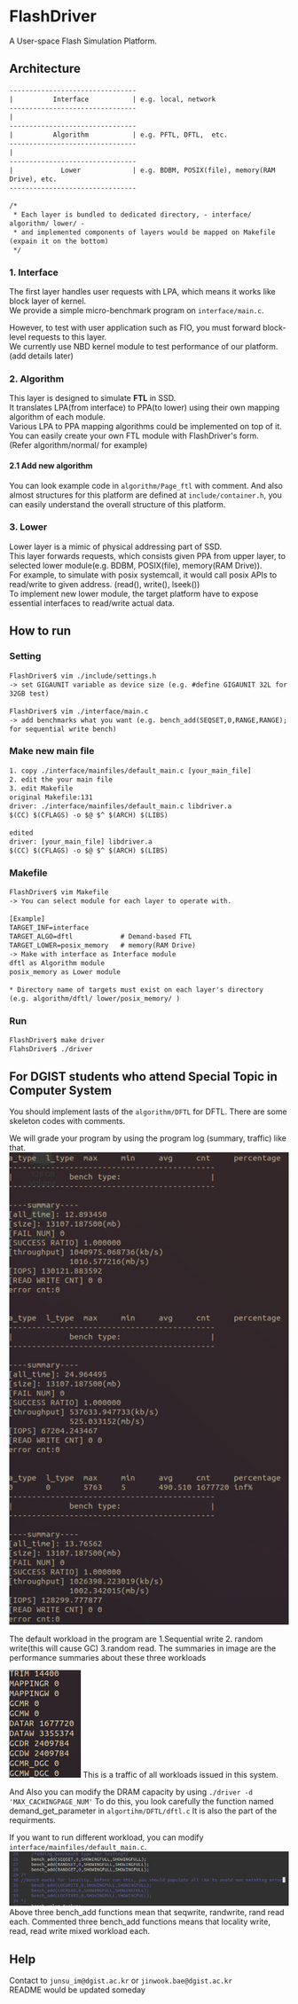 # FlashDriver
A User-space Flash Simulation Platform.

## Architecture
```
--------------------------------
|          Interface           | e.g. local, network
--------------------------------
|
--------------------------------
|          Algorithm           | e.g. PFTL, DFTL,  etc.
--------------------------------
|
--------------------------------
|            Lower             | e.g. BDBM, POSIX(file), memory(RAM Drive), etc.
--------------------------------

/*
 * Each layer is bundled to dedicated directory, - interface/ algorithm/ lower/ -
 * and implemented components of layers would be mapped on Makefile (expain it on the bottom)
 */
```

### 1. Interface
The first layer handles user requests with LPA, which means it works like block layer of kernel.  
We provide a simple micro-benchmark program on ```interface/main.c```.  

However, to test with user application such as FIO, you must forward block-level requests to this layer.  
We currently use NBD kernel module to test performance of our platform. (add details later)  


### 2. Algorithm
This layer is designed to simulate **FTL** in SSD.  
It translates LPA(from interface) to PPA(to lower) using their own mapping algorithm of each module.  
Various LPA to PPA mapping algorithms could be implemented on top of it.  
You can easily create your own FTL module with FlashDriver's form.  
(Refer algorithm/normal/ for example)

####  2.1 Add new algorithm
You can look example code in ```algorithm/Page_ftl``` with comment.
And also almost structures for this platform are defined at ```include/container.h```, you can easily understand the overall structure of this platform.


### 3. Lower
Lower layer is a mimic of physical addressing part of SSD.  
This layer forwards requests, which consists given PPA from upper layer, to selected lower module(e.g. BDBM, POSIX(file), memory(RAM Drive)).  
For example, to simulate with posix systemcall, it would call posix APIs to read/write to given address. (read(), write(), lseek())  
To implement new lower module, the target platform have to expose essential interfaces to read/write actual data.  

## How to run
### Setting
```
FlashDriver$ vim ./include/settings.h
-> set GIGAUNIT variable as device size (e.g. #define GIGAUNIT 32L for 32GB test)

FlashDriver$ vim ./interface/main.c
-> add benchmarks what you want (e.g. bench_add(SEQSET,0,RANGE,RANGE); for sequential write bench)
```

### Make new main file
```
1. copy ./interface/mainfiles/default_main.c [your_main_file]
2. edit the your main file
3. edit Makefile
original Makefile:131
driver: ./interface/mainfiles/default_main.c libdriver.a
$(CC) $(CFLAGS) -o $@ $^ $(ARCH) $(LIBS)

edited
driver: [your_main_file] libdriver.a
$(CC) $(CFLAGS) -o $@ $^ $(ARCH) $(LIBS)
```

### Makefile
```
FlashDriver$ vim Makefile
-> You can select module for each layer to operate with.

[Example]
TARGET_INF=interface
TARGET_ALGO=dftl            # Demand-based FTL
TARGET_LOWER=posix_memory   # memory(RAM Drive)
-> Make with interface as Interface module
dftl as Algorithm module
posix_memory as Lower module

* Directory name of targets must exist on each layer's directory
(e.g. algorithm/dftl/ lower/posix_memory/ )
```

### Run
```
FlashDriver$ make driver
FlahsDriver$ ./driver
```

## For DGIST students who attend Special Topic in Computer System
You should implement lasts of the ```algorithm/DFTL``` for DFTL.
There are some skeleton codes with comments.

We will grade your program by using the program log (summary, traffic) like that.
<img src="./summary.png"/>

The default workload in the program are 1.Sequential write 2. random write(this will cause GC) 3.random read.
The summaries in image are the performance summaries about these three workloads

<img src="./traffic.png"/>
This is a traffic of all workloads issued in this system.

And Also you can modify the DRAM capacity by using ```./driver -d 'MAX_CACHINGPAGE_NUM'```
To do this, you look carefully the function named demand_get_parameter in ```algortihm/DFTL/dftl.c```
It is also the part of the requirments.

If you want to run different workload, you can modify  ```interface/mainfiles/default_main.c```.
<img src="./main.png"/>
Above three bench_add functions mean that seqwrite, randwrite, rand read each.
Commented three bench_add functions means that locality write, read, read write mixed workload each.


## Help
Contact to ```junsu_im@dgist.ac.kr``` or ```jinwook.bae@dgist.ac.kr```  
README would be updated someday


